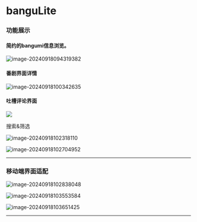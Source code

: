 # banguLite



### 功能展示



#### 简约的bangumi信息浏览。

![image-20240918094319382](.\images\mainPage_desktop.png)



#### 番剧界面详情

![image-20240918100342635](.\images\detailPage_desktop.png)



#### 吐槽评论界面

![](.\images\commentViewPage_desktop.png)



搜索&筛选

![image-20240918102318110](.\images\search.png)



![image-20240918102704952](.\images\fliter.png)



****





### 移动端界面适配



![image-20240918102838048](.\images\mainPage_mobile.png)



![image-20240918103553584](.\images\fliter_mobile.png)





![image-20240918103651425](.\images\commentViewPage_mobile.png)



****





